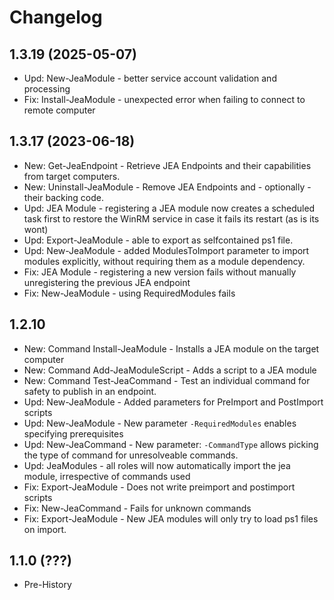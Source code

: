 ﻿# Changelog

## 1.3.19 (2025-05-07)

- Upd: New-JeaModule - better service account validation and processing
- Fix: Install-JeaModule - unexpected error when failing to connect to remote computer

## 1.3.17 (2023-06-18)

- New: Get-JeaEndpoint - Retrieve JEA Endpoints and their capabilities from target computers.
- New: Uninstall-JeaModule - Remove JEA Endpoints and - optionally - their backing code.
- Upd: JEA Module - registering a JEA module now creates a scheduled task first to restore the WinRM service in case it fails its restart (as is its wont)
- Upd: Export-JeaModule - able to export as selfcontained ps1 file.
- Upd: New-JeaModule - added ModulesToImport parameter to import modules explicitly, without requiring them as a module dependency.
- Fix: JEA Module - registering a new version fails without manually unregistering the previous JEA endpoint
- Fix: New-JeaModule - using RequiredModules fails

## 1.2.10

- New: Command Install-JeaModule - Installs a JEA module on the target computer
- New: Command Add-JeaModuleScript - Adds a script to a JEA module
- New: Command Test-JeaCommand - Test an individual command for safety to publish in an endpoint.
- Upd: New-JeaModule - Added parameters for PreImport and PostImport scripts
- Upd: New-JeaModule - New parameter `-RequiredModules` enables specifying prerequisites
- Upd: New-JeaCommand - New parameter: `-CommandType` allows picking the type of command for unresolveable commands.
- Upd: JeaModules - all roles will now automatically import the jea module, irrespective of commands used
- Fix: Export-JeaModule - Does not write preimport and postimport scripts
- Fix: New-JeaCommand - Fails for unknown commands
- Fix: Export-JeaModule - New JEA modules will only try to load ps1 files on import.

## 1.1.0 (???)

- Pre-History
